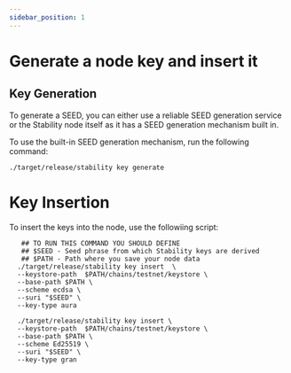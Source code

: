 ```yaml
---
sidebar_position: 1
---
```


# Generate a node key and insert it
  
## Key Generation
To generate a SEED, you can either use a reliable SEED generation service or the Stability node itself as it has a SEED generation mechanism built in. 

To use the built-in SEED generation mechanism, run the following command:
```
./target/release/stability key generate
```

# Key Insertion
To insert the keys into the node, use the followiing script:
```
   ## TO RUN THIS COMMAND YOU SHOULD DEFINE
   ## $SEED - Seed phrase from which Stability keys are derived
   ## $PATH - Path where you save your node data
  ./target/release/stability key insert  \
  --keystore-path  $PATH/chains/testnet/keystore \
  --base-path $PATH \
  --scheme ecdsa \
  --suri "$SEED" \
  --key-type aura

  ./target/release/stability key insert \
  --keystore-path  $PATH/chains/testnet/keystore \
  --base-path $PATH \
  --scheme Ed25519 \
  --suri "$SEED" \
  --key-type gran
```